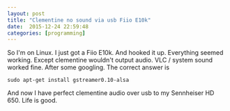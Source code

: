 ```yaml
---
layout: post
title: "Clementine no sound via usb Fiio E10k"
date:  2015-12-24 22:59:48
categories: [programming]
---
```

So I'm on Linux. I just got a Fiio E10k. And hooked it up. Everything seemed working. Except clementine wouldn't output audio. VLC / system sound worked fine. After some googling. The correct answer is

```sudo apt-get install gstreamer0.10-alsa```

And now I have perfect clementine audio over usb to my Sennheiser HD 650. Life is good.
